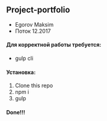 ## Project-portfolio

* Egorov Maksim
* Поток 12.2017

#### Для корректной работы требуется:

* gulp cli

#### Установка: 

1. Clone this repo
2. npm i
3. gulp

#### Done!!!
